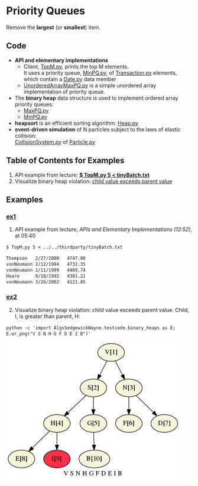 # Priority Queues
Remove the **largest** (or **smallest**) item.

## Code
  * **API and elementary implementations**    
    * Client, [TopM.py](../py/AlgsSedgewickWayne/TopM.py), prints the top M elements.     
      It uses a priority queue, [MinPQ.py](../py/AlgsSedgewickWayne/MinPQ.py), of 
      [Transaction.py](../py/AlgsSedgewickWayne/Transaction.py) elements, which contain a
      [Date.py](../py/AlgsSedgewickWayne/Date.py) data member
    * [UnorderedArrayMaxPQ.py](../py/AlgsSedgewickWayne/UnorderedArrayMaxPQ.py) is a 
      simple unordered array implementation of priority queue.   
  * The **binary heap** data structure is used to implement ordered array priority queues:    
    * [MaxPQ.py](../py/AlgsSedgewickWayne/MaxPQ.py)    
    * [MinPQ.py](../py/AlgsSedgewickWayne/MinPQ.py)    
  * **heapsort** is an efficient sorting algorithm: [Heap.py](../py/AlgsSedgewickWayne/Heap.py)   
  * **event-driven simulation** of N particles subject to the laws of elastic collision:     
    [CollisionSystem.py](../py/AlgsSedgewickWayne/CollisionSystem.py) of 
    [Particle.py](../py/AlgsSedgewickWayne/Particle.py)

## Table of Contents for Examples
  1. API example from lecture: [**$ TopM.py 5 < tinyBatch.txt**](#ex1)
  2. Visualize binary heap violation: [child value exceeds parent value](#ex2)

## Examples
### [ex1](#table-of-contents-for-examples)
1. API example from lecture, *APIs and Elementary Implementations (12:52)*, at 05:40
```
$ TopM.py 5 < ../../thirdparty/tinyBatch.txt
```
```
Thompson   2/27/2000   4747.08
vonNeumann 2/12/1994   4732.35
vonNeumann 1/11/1999   4409.74
Hoare      8/18/1992   4381.21
vonNeumann 3/26/2002   4121.85
```

### [ex2](#table-of-contents-for-examples)
2. Visualize binary heap violation: child value exceeds parent value.
Child, I, is greater than parent, H:
```
python -c 'import AlgsSedgewickWayne.testcode.binary_heaps as E; E.wr_png("V S N H G F D E I B")'
```
![binary_heap_V_S_N_H_G_F_D_E_I_B.png](./images/binary_heap_V_S_N_H_G_F_D_E_I_B.png)
